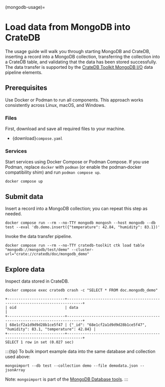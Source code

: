 (mongodb-usage)=
# Load data from MongoDB into CrateDB

The usage guide will walk you through starting MongoDB and CrateDB,
inserting a record into a MongoDB collection, transferring the collection
into a CrateDB table, and validating that the data has
been stored successfully.
The data transfer is supported by the [CrateDB Toolkit MongoDB I/O] data
pipeline elements.

## Prerequisites

Use Docker or Podman to run all components. This approach works consistently
across Linux, macOS, and Windows.

### Files

First, download and save all required files to your machine.
- {download}`compose.yaml`

### Services

Start services using Docker Compose or Podman Compose.
If you use Podman, replace `docker` with `podman` (or enable the podman‑docker
compatibility shim) and run `podman compose up`.

```shell
docker compose up
```

## Submit data

Insert a record into a MongoDB collection; you can repeat this step as needed.
```shell
docker compose run --rm --no-TTY mongodb mongosh --host mongodb --db test --eval 'db.demo.insert({"temperature": 42.84, "humidity": 83.1})'
```

Invoke the data transfer pipeline.
```shell
docker compose run --rm --no-TTY cratedb-toolkit ctk load table "mongodb://mongodb/test/demo" --cluster-url="crate://cratedb/doc/mongodb_demo"
```

## Explore data

Inspect data stored in CrateDB.
```shell
docker compose exec cratedb crash -c "SELECT * FROM doc.mongodb_demo"
```
```psql
+--------------------------+-----------------------------------------------------------------------------+
| oid                      | data                                                                        |
+--------------------------+-----------------------------------------------------------------------------+
| 68e1cf2a1d9d9d28b1ce5f47 | {"_id": "68e1cf2a1d9d9d28b1ce5f47", "humidity": 83.1, "temperature": 42.84} |
+--------------------------+-----------------------------------------------------------------------------+
SELECT 1 row in set (0.027 sec)
```


:::{tip}
To bulk import example data into the same database and collection used above:
```shell
mongoimport --db test --collection demo --file demodata.json --jsonArray
```
Note: `mongoimport` is part of the [MongoDB Database tools].
:::


[CrateDB Toolkit MongoDB I/O]: https://cratedb-toolkit.readthedocs.io/io/mongodb/loader.html
[MongoDB Database tools]: https://www.mongodb.com/docs/database-tools/installation/installation-linux/
